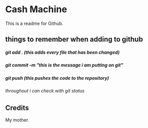 # Cash Machine 

This is a readme for Github. 

## things to remember when adding to github

##### git add . (this adds every file that has been changed)
##### git commit -m "this is the message i am putting on git"
##### git push (this pushes the code to the repository)
###### throughout i can check with git status

## Credits

My mother.